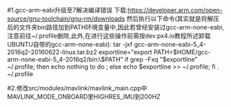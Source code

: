 #1.gcc-arm-eabi升级至7解决编译错误
下载:https://developer.arm.com/open-source/gnu-toolchain/gnu-rm/downloads
然后执行以下命令(其实就是将解压后的文件夹bin路径加到PATH环境变量中,因此若曾经安装过gcc-arm-none-eabi,注意前往~/.profile删除,此外,在进行这些操作前需按dev.px4.io教程所述卸载UBUNTU自带的gcc-arm-none-eabi):
tar -jxf gcc-arm-none-eabi-5_4-2016q2-20160622-linux.tar.bz2
exportline="export PATH=$HOME/gcc-arm-none-eabi-5_4-2016q2/bin:\$PATH"
if grep -Fxq "$exportline" ~/.profile; then echo nothing to do ; else echo $exportline >> ~/.profile; fi
. ~/.profile

#2.修改src/modules/mavlink/mavlink_main.cpp中MAVLINK_MODE_ONBOARD里HIGHRES_IMU到200HZ
